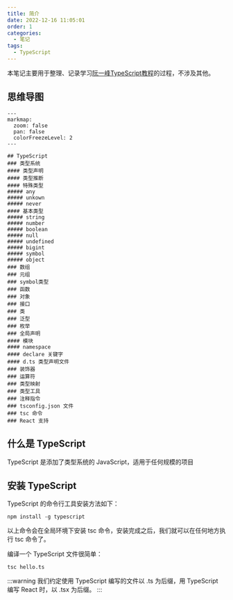 ```yaml
---
title: 简介
date: 2022-12-16 11:05:01
order: 1
categories: 
  - 笔记
tags: 
  - TypeScript
---
```


本笔记主要用于整理、记录学习[阮一峰TypeScript教程](https://typescript.p6p.net/)的过程，不涉及其他。

## 思维导图

```markmap
---
markmap:
  zoom: false
  pan: false
  colorFreezeLevel: 2
---

## TypeScript
### 类型系统
#### 类型声明
#### 类型推断
#### 特殊类型
##### any
##### unkown
##### never
#### 基本类型
##### string
##### number
##### boolean
##### null
##### undefined
##### bigint
##### symbol
##### object
### 数组
### 元组
### symbol类型
### 函数
### 对象
### 接口
### 类
### 泛型
### 枚举
### 全局声明
#### 模块
#### namespace
#### declare 关键字
#### d.ts 类型声明文件
### 装饰器
### 运算符
### 类型映射
### 类型工具
### 注释指令
### tsconfig.json 文件
### tsc 命令
### React 支持

```


## 什么是 TypeScript

TypeScript 是添加了类型系统的 JavaScript，适用于任何规模的项目

## 安装 TypeScript

TypeScript 的命令行工具安装方法如下：

```npm
npm install -g typescript
```

以上命令会在全局环境下安装 tsc 命令，安装完成之后，我们就可以在任何地方执行 tsc 命令了。

编译一个 TypeScript 文件很简单：

```npm
tsc hello.ts
```

:::warning
我们约定使用 TypeScript 编写的文件以 .ts 为后缀，用 TypeScript 编写 React 时，以 .tsx 为后缀。
:::
